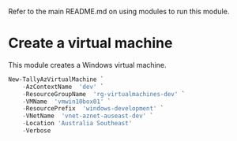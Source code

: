 
Refer to the main README.md on using modules to run this module.

# Create a virtual machine
This module creates a Windows virtual machine.

```powershell
New-TallyAzVirtualMachine `
    -AzContextName  'dev' `
    -ResourceGroupName  'rg-virtualmachines-dev' `
    -VMName  'vmwin10box01' `
    -ResourcePrefix  'windows-development' `
    -VNetName  'vnet-aznet-auseast-dev' `
    -Location 'Australia Southeast'
    -Verbose
```

